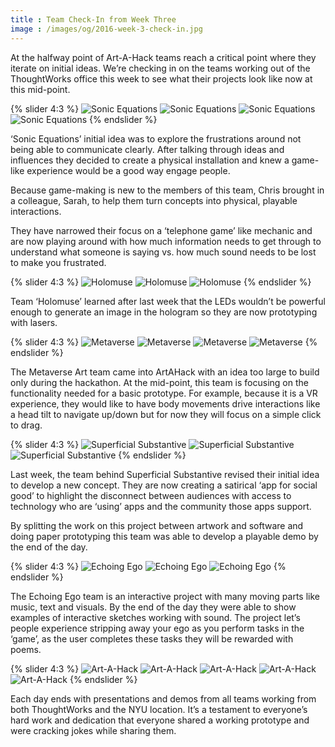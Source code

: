 ```yaml
---
title : Team Check-In from Week Three
image : /images/og/2016-week-3-check-in.jpg
---
```


At the halfway point of Art-A-Hack teams reach a critical point where they iterate on initial ideas. We’re checking in on the teams working out of the ThoughtWorks office this week to see what their projects look like now at this mid-point.

{% slider 4:3 %}
  ![Sonic Equations](/images/blog/2016/IMG_1358.jpg)
  ![Sonic Equations](/images/blog/2016/IMG_1360.jpg)
  ![Sonic Equations](/images/blog/2016/IMG_1371.jpg)
  ![Sonic Equations](/images/blog/2016/IMG_1397.jpg)
{% endslider %}

‘Sonic Equations’ initial idea was to explore the frustrations around not being able to communicate clearly. After talking through ideas and influences they decided to create a physical installation and knew a game-like experience would be a good way engage people.

<!--excerpt-ends-->

Because game-making is new to the members of this team, Chris brought in a colleague, Sarah, to help them turn concepts into physical, playable interactions.

They have narrowed their focus on a ‘telephone game’ like mechanic and are now playing around with how much information needs to get through to understand what someone is saying vs. how much sound needs to be lost to make you frustrated.

{% slider 4:3 %}
  ![Holomuse](/images/blog/2016/IMG_1392.jpg)
  ![Holomuse](/images/blog/2016/IMG_1390.jpg)
  ![Holomuse](/images/blog/2016/IMG_1374.jpg)
{% endslider %}

Team ‘Holomuse’ learned after last week that the LEDs wouldn’t be powerful enough to generate an image in the hologram so they are now prototyping with lasers. 

{% slider 4:3 %}
  ![Metaverse](/images/blog/2016/IMG_1496.jpg)
  ![Metaverse](/images/blog/2016/IMG_1401.jpg)
  ![Metaverse](/images/blog/2016/IMG_1411.jpg)
  ![Metaverse](/images/blog/2016/IMG_1414.jpg)
{% endslider %}

The Metaverse Art team came into ArtAHack with an idea too large to build only during the hackathon. At the mid-point, this team is focusing on the functionality needed for a basic prototype. For example, because it is a VR experience, they would like to have body movements drive interactions like a head tilt to navigate up/down but for now they will focus on a simple click to drag.

{% slider 4:3 %}
  ![Superficial Substantive](/images/blog/2016/IMG_1474.jpg)
  ![Superficial Substantive](/images/blog/2016/IMG_1492.jpg)
  ![Superficial Substantive](/images/blog/2016/IMG_1493.jpg)
{% endslider %}

Last week, the team behind Superficial Substantive revised their initial idea to develop a new concept. They are now creating a satirical ‘app for social good’ to highlight the disconnect between audiences with access to technology who are ‘using’ apps and the community those apps support.

By splitting the work on this project between artwork and software and doing paper prototyping this team was able to develop a playable demo by the end of the day.

{% slider 4:3 %}
  ![Echoing Ego](/images/blog/2016/IMG_1419.jpg)
  ![Echoing Ego](/images/blog/2016/IMG_1421.jpg)
  ![Echoing Ego](/images/blog/2016/IMG_1479.jpg)
{% endslider %}

The Echoing Ego team is an interactive project with many moving parts like music, text and visuals. By the end of the day they were able to show examples of interactive sketches working with sound. The project let’s people experience stripping away your ego as you perform tasks in the ‘game’, as the user completes these tasks they will be rewarded with poems.

{% slider 4:3 %}
  ![Art-A-Hack](/images/blog/2016/IMG_1435.jpg)
  ![Art-A-Hack](/images/blog/2016/IMG_1437.jpg)
  ![Art-A-Hack](/images/blog/2016/IMG_1454.jpg)
  ![Art-A-Hack](/images/blog/2016/IMG_1457.jpg)
  ![Art-A-Hack](/images/blog/2016/IMG_1466.jpg)
{% endslider %}

Each day ends with presentations and demos from all teams working from both ThoughtWorks and the NYU location. It’s a testament to everyone’s hard work and dedication that everyone shared a working prototype and were cracking jokes while sharing them. 